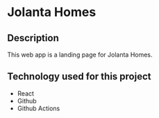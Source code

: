 # Jolanta Homes

## Description
This web app is a landing page for Jolanta Homes.

## Technology used for this project
* React
* Github
* Github Actions
